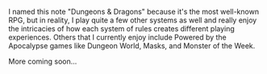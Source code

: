 I named this note "Dungeons & Dragons" because it's the most well-known RPG, but in reality, I play quite a few other systems as well and really enjoy the intricacies of how each system of rules creates different playing experiences.  Others that I currently enjoy include Powered by the Apocalypse games like Dungeon World, Masks, and Monster of the Week.

More coming soon...